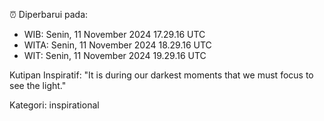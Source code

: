 ⏰ Diperbarui pada:
- WIB: Senin, 11 November 2024 17.29.16 UTC
- WITA: Senin, 11 November 2024 18.29.16 UTC
- WIT: Senin, 11 November 2024 19.29.16 UTC

Kutipan Inspiratif:
"It is during our darkest moments that we must focus to see the light."


Kategori: inspirational

